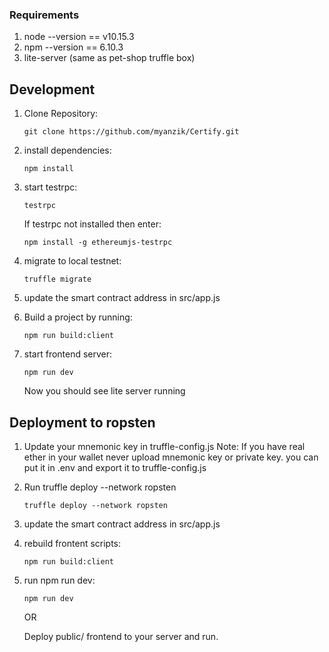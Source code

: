 ### Requirements
1. node --version == v10.15.3
2. npm --version == 6.10.3
3. lite-server (same as pet-shop truffle box)

## Development

1. Clone Repository:

    ```
    git clone https://github.com/myanzik/Certify.git
    ```
2. install dependencies:

    ```
    npm install
    ```

3. start testrpc:

    ```
    testrpc
    ```
    If testrpc not installed then enter:
    ```
    npm install -g ethereumjs-testrpc
    ```
4. migrate to local testnet:
    ```
    truffle migrate
    ```
5. update the smart contract address in src/app.js

6. Build a project by running:
    ```
    npm run build:client
    ```

7. start frontend server:
    ```
    npm run dev
    ```
    Now you should see lite server running

## Deployment to ropsten

1. Update your mnemonic key in truffle-config.js
    Note: If you have real ether in your wallet never upload mnemonic key or private key.
            you can put it in .env and export it to truffle-config.js

2. Run truffle deploy --network ropsten
    ```
    truffle deploy --network ropsten
    ```

3. update the smart contract address in src/app.js

4. rebuild frontent scripts:
    ```
    npm run build:client
    ```

5. run npm run dev:
    ```
    npm run dev
    ```
    OR
    
    Deploy public/ frontend to your server and run.
